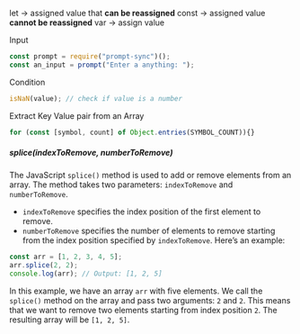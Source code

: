 let -> assigned value that **can be reassigned**
const -> assigned value **cannot be reassigned** 
var -> assign value

Input
```js
const prompt = require("prompt-sync")();
const an_input = prompt("Enter a anything: ");
```

Condition
```js
isNaN(value); // check if value is a number
```

Extract Key Value pair from an Array
```js
for (const [symbol, count] of Object.entries(SYMBOL_COUNT)){}
```


##### splice(indexToRemove, numberToRemove)
The JavaScript `splice()` method is used to add or remove elements from an array. The method takes two parameters: `indexToRemove` and `numberToRemove`.
- `indexToRemove` specifies the index position of the first element to remove.
- `numberToRemove` specifies the number of elements to remove starting from the index position specified by `indexToRemove`.
Here’s an example:
```javascript
const arr = [1, 2, 3, 4, 5];
arr.splice(2, 2);
console.log(arr); // Output: [1, 2, 5]
```

In this example, we have an array `arr` with five elements. We call the `splice()` method on the array and pass two arguments: `2` and `2`. This means that we want to remove two elements starting from index position `2`. The resulting array will be `[1, 2, 5]`.

